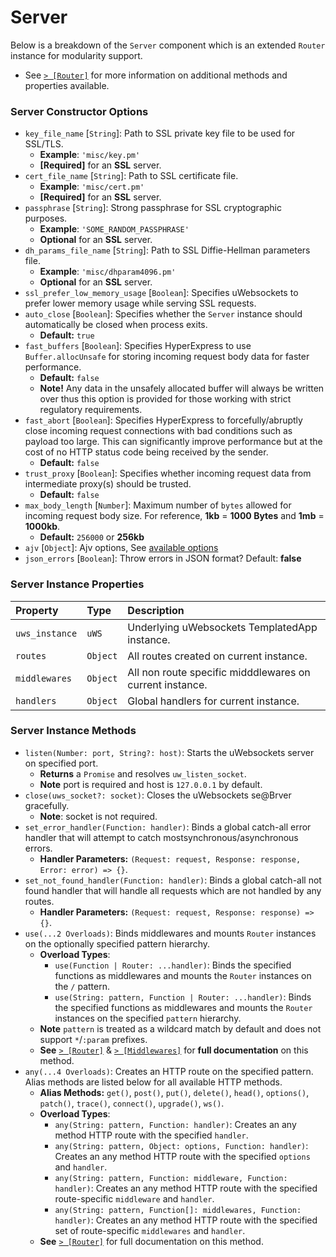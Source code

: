 # Server
Below is a breakdown of the `Server` component which is an extended `Router` instance for modularity support.
* See [`> [Router]`](./Router.md) for more information on additional methods and properties available.

### Server Constructor Options
* `key_file_name` [`String`]: Path to SSL private key file to be used for SSL/TLS.
    * **Example**: `'misc/key.pm'`
    * **[Required]** for an **SSL** server.
* `cert_file_name` [`String`]: Path to SSL certificate file.
    * **Example**: `'misc/cert.pm'`
    * **[Required]** for an **SSL** server.
* `passphrase` [`String`]: Strong passphrase for SSL cryptographic purposes.
    * **Example**: `'SOME_RANDOM_PASSPHRASE'`
    * **Optional** for an **SSL** server.
* `dh_params_file_name` [`String`]: Path to SSL Diffie-Hellman parameters file.
    * **Example**: `'misc/dhparam4096.pm'`
    * **Optional** for an **SSL** server.
* `ssl_prefer_low_memory_usage` [`Boolean`]: Specifies uWebsockets to prefer lower memory usage while serving SSL requests.
* `auto_close` [`Boolean`]: Specifies whether the `Server` instance should automatically be closed when process exits.
  * **Default:** `true`
* `fast_buffers` [`Boolean`]: Specifies HyperExpress to use `Buffer.allocUnsafe` for storing incoming request body data for faster performance.
  * **Default:** `false` 
  * **Note!** Any data in the unsafely allocated buffer will always be written over thus this option is provided for those working with strict regulatory requirements.
* `fast_abort` [`Boolean`]: Specifies HyperExpress to forcefully/abruptly close incoming request connections with bad conditions such as payload too large. This can significantly improve performance but at the cost of no HTTP status code being received by the sender.
  * **Default:** `false`
* `trust_proxy` [`Boolean`]: Specifies whether incoming request data from intermediate proxy(s) should be trusted.
  * **Default:** `false`
* `max_body_length` [`Number`]: Maximum number of `bytes` allowed for incoming request body size. For reference, **1kb** = **1000 Bytes** and **1mb** = **1000kb**.
  * **Default:** `256000` or **256kb**
* `ajv` [`Object`]: Ajv options, See [available options](https://ajv.js.org/options.html)
* `json_errors` [`Boolean`]: Throw errors in JSON format? Default: **false**

### Server Instance Properties
| Property  | Type     | Description                |
| :-------- | :------- | :------------------------- |
| `uws_instance` | `uWS` | Underlying uWebsockets TemplatedApp instance. |
| `routes` | `Object` | All routes created on current instance. |
| `middlewares` | `Object` | All non route specific midddlewares on current instance. |
| `handlers` | `Object` | Global handlers for current instance. |

### Server Instance Methods
* `listen(Number: port, String?: host)`: Starts the uWebsockets server on specified port.
    * **Returns** a `Promise` and resolves `uw_listen_socket`.
    * **Note** port is required and host is `127.0.0.1` by default.
* `close(uws_socket?: socket)`: Closes the uWebsockets se@Brver gracefully.
    * **Note**: socket is not required.
* `set_error_handler(Function: handler)`: Binds a global catch-all error handler that will attempt to catch mostsynchronous/asynchronous errors.
    * **Handler Parameters:** `(Request: request, Response: response, Error: error) => {}`.
* `set_not_found_handler(Function: handler)`: Binds a global catch-all not found handler that will handle all requests which are not handled by any routes.
    * **Handler Parameters:** `(Request: request, Response: response) => {}`.
* `use(...2 Overloads)`: Binds middlewares and mounts `Router` instances on the optionally specified pattern hierarchy.
    * **Overload Types**:
      * `use(Function | Router: ...handler)`: Binds the specified functions as middlewares and mounts the `Router` instances on the `/` pattern.
      * `use(String: pattern, Function | Router: ...handler)`: Binds the specified functions as middlewares and mounts the `Router` instances on the specified `pattern` hierarchy.
    * **Note** `pattern` is treated as a wildcard match by default and does not support `*`/`:param` prefixes.
    * **See** [`> [Router]`](./Router.md) & [`> [Middlewares]`](./Middlewares.md) for **full documentation** on this method.
* `any(...4 Overloads)`: Creates an HTTP route on the specified pattern. Alias methods are listed below for all available HTTP methods.
    * **Alias Methods:** `get()`, `post()`, `put()`, `delete()`, `head()`, `options()`, `patch()`, `trace()`, `connect()`, `upgrade()`, `ws()`.
    * **Overload Types**:
      * `any(String: pattern, Function: handler)`: Creates an any method HTTP route with the specified `handler`.
      * `any(String: pattern, Object: options, Function: handler)`: Creates an any method HTTP route with the specified `options` and `handler`.
      * `any(String: pattern, Function: middleware, Function: handler)`: Creates an any method HTTP route with the specified route-specific `middleware` and `handler`.
      * `any(String: pattern, Function[]: middlewares, Function: handler)`: Creates an any method HTTP route with the specified set of route-specific `middlewares` and `handler`.
    * **See** [`> [Router]`](./Router.md) for full documentation on this method.